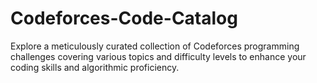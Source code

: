 # Codeforces-Code-Catalog
Explore a meticulously curated collection of Codeforces programming challenges covering various topics and difficulty levels to enhance your coding skills and algorithmic proficiency.
